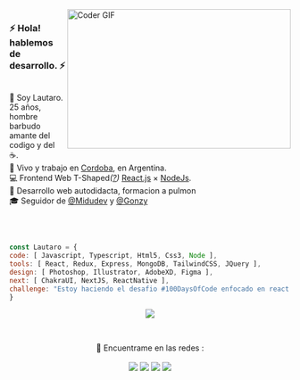 
<img align="right" src="https://media2.giphy.com/media/ZVik7pBtu9dNS/giphy.gif" alt="Coder GIF" width="400" height="250">

<p align="left">
  <h3>⚡️ Hola! hablemos de desarrollo. ⚡️</h3>
  <br/>
  🧔 Soy <bold>Lautaro</bold>. 25 años, hombre barbudo amante del codigo y del ☕.<br/>
  💼 Vivo y trabajo en <a href="https://www.google.com/maps?q=cordoba, argentina">Cordoba</a>, en Argentina.<br/>
  💻 Frontend Web <bold>T-Shaped</bold><em>(<a href="https://letslearnabout.net/blog/what-it-is-a-t-shaped-developer-and-why-you-should-be-one">?</a>)</em> <bold><a href="https://es.reactjs.org/">React.js</a></bold> × <bold><a href="https://node.org">NodeJs</a></bold>.<br/>
  💪 Desarrollo web autodidacta, formacion a pulmon <br/>
  🎓 Seguidor de <a href="https://github.com/midudev">@Midudev</a> y <a href="https://github.com/goncy">@Gonzy</a>
</p> <br/> <br/>

  ```javascript
const Lautaro = {
  code: [ Javascript, Typescript, Html5, Css3, Node ],
  tools: [ React, Redux, Express, MongoDB, TailwindCSS, JQuery ],
  design: [ Photoshop, Illustrator, AdobeXD, Figma ],
  next: [ ChakraUI, NextJS, ReactNative ],
  challenge: "Estoy haciendo el desafio #100DaysOfCode enfocado en react y typescript"
}
```
<p align="center">
  <a href="https://github.com/anuraghazra/github-readme-stats">
    <img src="https://github-readme-stats.vercel.app/api/top-langs/?username=lautaroceballos" />
  </a>
</p>

<br/>

<p align="center">
  📣 Encuentrame en las redes : <br/><br/>
  <a href="mailto:lautaroceballos2013@gmail.com"><img src="https://img.shields.io/badge/e‑mail-D14836.svg?style=for-the-badge&logo=GMail&logoColor=white"/></a>
  <a href="https://www.instagram.com/rock_and_beers/"><img src="https://img.shields.io/badge/instagram-E4405F.svg?style=for-the-badge&logo=instagram&logoColor=white"/></a>
  <a href="https://www.linkedin.com/in/lautaro-ceballos"><img src="https://img.shields.io/badge/linkedin-0077B5.svg?style=for-the-badge&logo=linkedin&logoColor=white"/></a>
  <a href="https://www.facebook.com/stadygames/"><img src="https://img.shields.io/badge/facebook-3b5998.svg?style=for-the-badge&logo=facebook&logoColor=white"/></a>
</p>
